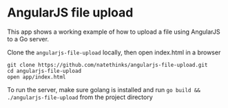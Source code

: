 # AngularJS file upload

This app shows a working example of how to upload a file using AngularJS to a Go server. 

Clone the `angularjs-file-upload` locally, then open index.html in a browser

```
git clone https://github.com/natethinks/angularjs-file-upload.git
cd angularjs-file-upload
open app/index.html
```

To run the server, make sure golang is installed and run `go build && ./angularjs-file-upload` from the project directory
